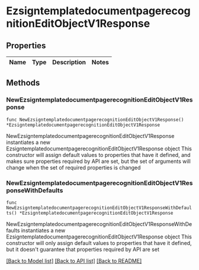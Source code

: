 # EzsigntemplatedocumentpagerecognitionEditObjectV1Response

## Properties

Name | Type | Description | Notes
------------ | ------------- | ------------- | -------------

## Methods

### NewEzsigntemplatedocumentpagerecognitionEditObjectV1Response

`func NewEzsigntemplatedocumentpagerecognitionEditObjectV1Response() *EzsigntemplatedocumentpagerecognitionEditObjectV1Response`

NewEzsigntemplatedocumentpagerecognitionEditObjectV1Response instantiates a new EzsigntemplatedocumentpagerecognitionEditObjectV1Response object
This constructor will assign default values to properties that have it defined,
and makes sure properties required by API are set, but the set of arguments
will change when the set of required properties is changed

### NewEzsigntemplatedocumentpagerecognitionEditObjectV1ResponseWithDefaults

`func NewEzsigntemplatedocumentpagerecognitionEditObjectV1ResponseWithDefaults() *EzsigntemplatedocumentpagerecognitionEditObjectV1Response`

NewEzsigntemplatedocumentpagerecognitionEditObjectV1ResponseWithDefaults instantiates a new EzsigntemplatedocumentpagerecognitionEditObjectV1Response object
This constructor will only assign default values to properties that have it defined,
but it doesn't guarantee that properties required by API are set


[[Back to Model list]](../README.md#documentation-for-models) [[Back to API list]](../README.md#documentation-for-api-endpoints) [[Back to README]](../README.md)


